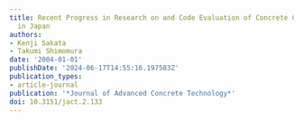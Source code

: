 ```yaml
---
title: Recent Progress in Research on and Code Evaluation of Concrete Creep and Shrinkage
  in Japan
authors:
- Kenji Sakata
- Takumi Shimomura
date: '2004-01-01'
publishDate: '2024-06-17T14:55:16.197583Z'
publication_types:
- article-journal
publication: '*Journal of Advanced Concrete Technology*'
doi: 10.3151/jact.2.133
---
```


